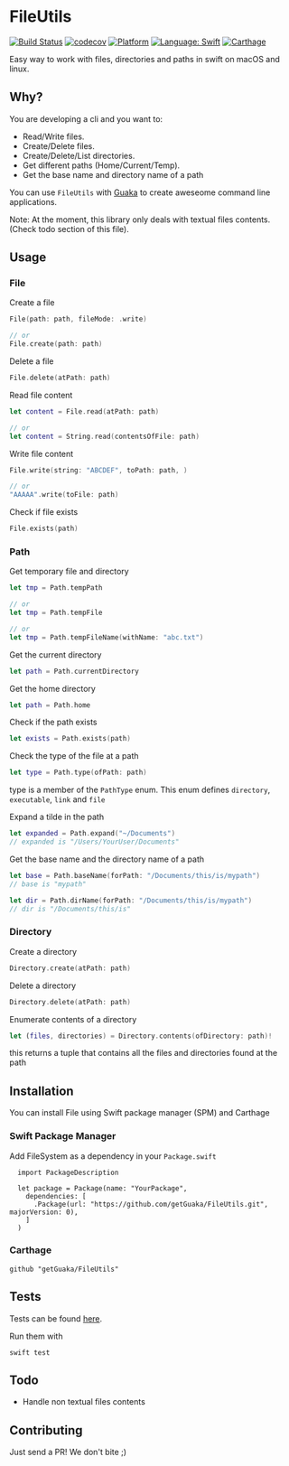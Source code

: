 # FileUtils

[![Build Status](https://travis-ci.com/getGuaka/FileUtils.svg?branch=master)](https://travis-ci.com/getGuaka/FileUtils)
[![codecov](https://codecov.io/gh/getGuaka/FileUtils/branch/master/graph/badge.svg)](https://codecov.io/gh/getGuaka/FileUtils)
[![Platform](https://img.shields.io/badge/platform-osx-lightgrey.svg)](https://travis-ci.com/getGuaka/FileUtils)
[![Language: Swift](https://img.shields.io/badge/language-swift-orange.svg)](https://travis-ci.com/getGuaka/FileUtils)
[![Carthage](https://img.shields.io/badge/Carthage-compatible-4BC51D.svg?style=flat)](https://github.com/Carthage/Carthage)

Easy way to work with files, directories and paths in swift on macOS and linux.

## Why?

You are developing a cli and you want to:
- Read/Write files.
- Create/Delete files.
- Create/Delete/List directories.
- Get different paths (Home/Current/Temp).
- Get the base name and directory name of a path


You can use `FileUtils` with [Guaka](https://github.com/getGuaka/Process) to create aweseome command line applications.

Note: At the moment, this library only deals with textual files contents. (Check todo section of this file).

## Usage

### File
Create a file

```swift
File(path: path, fileMode: .write)

// or
File.create(path: path)
```

Delete a file

```swift
File.delete(atPath: path)
```

Read file content

```swift
let content = File.read(atPath: path)

// or
let content = String.read(contentsOfFile: path)
```

Write file content

```swift
File.write(string: "ABCDEF", toPath: path, )

// or
"AAAAA".write(toFile: path)
```

Check if file exists

```swift
File.exists(path)
```

### Path

Get temporary file and directory

```swift
let tmp = Path.tempPath

// or
let tmp = Path.tempFile

// or
let tmp = Path.tempFileName(withName: "abc.txt")
```

Get the current directory

```swift
let path = Path.currentDirectory
```

Get the home directory

```swift
let path = Path.home
```

Check if the path exists

```swift
let exists = Path.exists(path)
```

Check the type of the file at a path

```swift
let type = Path.type(ofPath: path)
```

type is a member of the `PathType` enum. This enum defines `directory`, `executable`, `link` and `file`

Expand a tilde in the path

```swift
let expanded = Path.expand("~/Documents")
// expanded is "/Users/YourUser/Documents"
```

Get the base name and the directory name of a path

```swift
let base = Path.baseName(forPath: "/Documents/this/is/mypath")
// base is "mypath"

let dir = Path.dirName(forPath: "/Documents/this/is/mypath")
// dir is "/Documents/this/is"
```

### Directory

Create a directory

```swift
Directory.create(atPath: path)
```

Delete a directory

```swift
Directory.delete(atPath: path)
```

Enumerate contents of a directory

```swift
let (files, directories) = Directory.contents(ofDirectory: path)!
```

this returns a tuple that contains all the files and directories found at the path

## Installation
You can install File using Swift package manager (SPM) and Carthage

### Swift Package Manager
Add FileSystem as a dependency in your `Package.swift`

```
  import PackageDescription

  let package = Package(name: "YourPackage",
    dependencies: [
      .Package(url: "https://github.com/getGuaka/FileUtils.git", majorVersion: 0),
    ]
  )
```

### Carthage
    github "getGuaka/FileUtils"

## Tests
Tests can be found [here](https://github.com/getGuaka/FileUtils/tree/master/Tests).

Run them with
```
swift test
```

## Todo
- Handle non textual files contents

## Contributing

Just send a PR! We don't bite ;)
